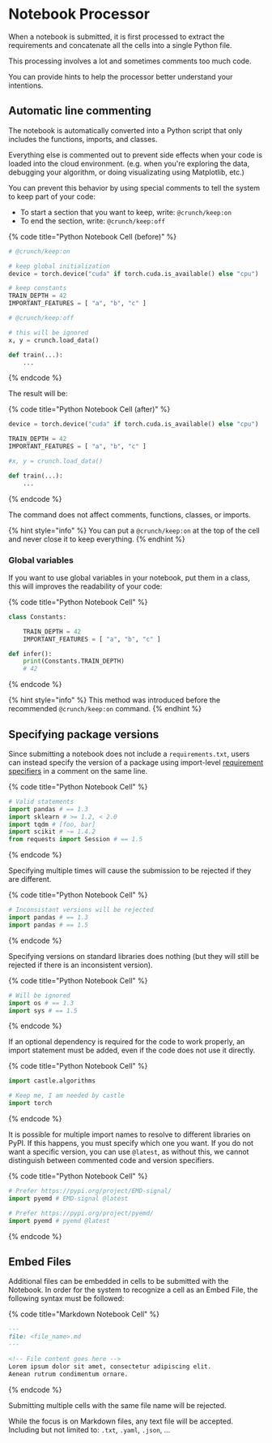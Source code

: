 # Notebook Processor

When a notebook is submitted, it is first processed to extract the requirements and concatenate all the cells into a single Python file.

This processing involves a lot and sometimes comments too much code.

You can provide hints to help the processor better understand your intentions.

## Automatic line commenting

The notebook is automatically converted into a Python script that only includes the functions, imports, and classes.

Everything else is commented out to prevent side effects when your code is loaded into the cloud environment. (e.g. when you're exploring the data, debugging your algorithm, or doing visualizating using Matplotlib, etc.)

You can prevent this behavior by using special comments to tell the system to keep part of your code:

* To start a section that you want to keep, write: `@crunch/keep:on`
* To end the section, write: `@crunch/keep:off`

{% code title="Python Notebook Cell (before)" %}
```python
# @crunch/keep:on

# keep global initialization
device = torch.device("cuda" if torch.cuda.is_available() else "cpu")

# keep constants
TRAIN_DEPTH = 42
IMPORTANT_FEATURES = [ "a", "b", "c" ]

# @crunch/keep:off

# this will be ignored
x, y = crunch.load_data()

def train(...):
    ...
```
{% endcode %}

The result will be:

{% code title="Python Notebook Cell (after)" %}
```python
device = torch.device("cuda" if torch.cuda.is_available() else "cpu")

TRAIN_DEPTH = 42
IMPORTANT_FEATURES = [ "a", "b", "c" ]

#x, y = crunch.load_data()

def train(...):
    ...
```
{% endcode %}

The command does not affect comments, functions, classes, or imports.

{% hint style="info" %}
You can put a `@crunch/keep:on` at the top of the cell and never close it to keep everything.
{% endhint %}

### Global variables

If you want to use global variables in your notebook, put them in a class, this will improves the readability of your code:

{% code title="Python Notebook Cell" %}
```python
class Constants:

    TRAIN_DEPTH = 42
    IMPORTANT_FEATURES = [ "a", "b", "c" ]

def infer():
    print(Constants.TRAIN_DEPTH)
    # 42
```
{% endcode %}

{% hint style="info" %}
This method was introduced before the recommended `@crunch/keep:on` command.
{% endhint %}

## Specifying package versions

Since submitting a notebook does not include a `requirements.txt`, users can instead specify the version of a package using import-level [requirement specifiers](https://pip.pypa.io/en/stable/reference/requirement-specifiers/#examples) in a comment on the same line.

{% code title="Python Notebook Cell" %}
```python
# Valid statements
import pandas # == 1.3
import sklearn # >= 1.2, < 2.0
import tqdm # [foo, bar]
import scikit # ~= 1.4.2
from requests import Session # == 1.5
```
{% endcode %}

Specifying multiple times will cause the submission to be rejected if they are different.

{% code title="Python Notebook Cell" %}
```python
# Inconsistant versions will be rejected
import pandas # == 1.3
import pandas # == 1.5
```
{% endcode %}

Specifying versions on standard libraries does nothing (but they will still be rejected if there is an inconsistent version).

{% code title="Python Notebook Cell" %}
```python
# Will be ignored
import os # == 1.3
import sys # == 1.5
```
{% endcode %}

If an optional dependency is required for the code to work properly, an import statement must be added, even if the code does not use it directly.

{% code title="Python Notebook Cell" %}
```python
import castle.algorithms

# Keep me, I am needed by castle
import torch
```
{% endcode %}

It is possible for multiple import names to resolve to different libraries on PyPI. If this happens, you must specify which one you want. If you do not want a specific version, you can use `@latest`, as without this, we cannot distinguish between commented code and version specifiers.

{% code title="Python Notebook Cell" %}
```python
# Prefer https://pypi.org/project/EMD-signal/
import pyemd # EMD-signal @latest

# Prefer https://pypi.org/project/pyemd/
import pyemd # pyemd @latest
```
{% endcode %}

## Embed Files

Additional files can be embedded in cells to be submitted with the Notebook. In order for the system to recognize a cell as an Embed File, the following syntax must be followed:

{% code title="Markdown Notebook Cell" %}
```markdown
---
file: <file_name>.md
---

<!-- File content goes here -->
Lorem ipsum dolor sit amet, consectetur adipiscing elit.
Aenean rutrum condimentum ornare.
```
{% endcode %}

Submitting multiple cells with the same file name will be rejected.

While the focus is on Markdown files, any text file will be accepted. Including but not limited to: `.txt`, `.yaml`, `.json`, ...
